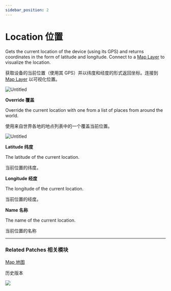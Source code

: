 ```yaml
---
sidebar_position: 2
---
```


# Location 位置

Gets the current location of the device (using its GPS) and returns coordinates in the form of latitude and longitude. Connect to a [Map Layer](./../Layer/Map.md) to visualize the location.

获取设备的当前位置（使用其 GPS）并以纬度和经度的形式返回坐标。连接到 [Map Layer](./../Layer/Map.md) 以可视化位置。

![Untitled](https://s3.us-west-2.amazonaws.com/secure.notion-static.com/98d7b356-079c-4d2a-8435-ec2e95238029/Untitled.png?X-Amz-Algorithm=AWS4-HMAC-SHA256&X-Amz-Content-Sha256=UNSIGNED-PAYLOAD&X-Amz-Credential=AKIAT73L2G45EIPT3X45%2F20220602%2Fus-west-2%2Fs3%2Faws4_request&X-Amz-Date=20220602T165909Z&X-Amz-Expires=86400&X-Amz-Signature=249fecb845337d04fd3294c9712015eab5cb8a52200abb7a8390c1a7e8b6544a&X-Amz-SignedHeaders=host&response-content-disposition=filename%20%3D%22Untitled.png%22&x-id=GetObject)

**Override 覆盖**

Override the current location with one from a list of places from around the world.

使用来自世界各地的地点列表中的一个覆盖当前位置。

![Untitled](https://s3.us-west-2.amazonaws.com/secure.notion-static.com/b15cf069-02ea-42e3-8c6c-e833d88a2337/Untitled.png?X-Amz-Algorithm=AWS4-HMAC-SHA256&X-Amz-Content-Sha256=UNSIGNED-PAYLOAD&X-Amz-Credential=AKIAT73L2G45EIPT3X45%2F20220602%2Fus-west-2%2Fs3%2Faws4_request&X-Amz-Date=20220602T165918Z&X-Amz-Expires=86400&X-Amz-Signature=78d636b302e072c8ee3aee605887e2de5b7e3fa7e35d07e1fd08baa9de243211&X-Amz-SignedHeaders=host&response-content-disposition=filename%20%3D%22Untitled.png%22&x-id=GetObject)

**Latitude 纬度**

The latitude of the current location.

当前位置的纬度。

**Longitude 经度**

The longitude of the current location.

当前位置的经度。

**Name 名称**

The name of the current location.

当前位置的名称

------

### Related Patches 相关模块

[Map 地图](./../Layer/Map.md)

历史版本

![](https://s3.us-west-2.amazonaws.com/secure.notion-static.com/c5a9e9dd-17a0-4eab-a3f0-24511f69f21c/Untitled.png?X-Amz-Algorithm=AWS4-HMAC-SHA256&X-Amz-Content-Sha256=UNSIGNED-PAYLOAD&X-Amz-Credential=AKIAT73L2G45EIPT3X45%2F20220602%2Fus-west-2%2Fs3%2Faws4_request&X-Amz-Date=20220602T165929Z&X-Amz-Expires=86400&X-Amz-Signature=ba81c6104762c223327a3936e8065b979ad9c19b2bb990dcfba604c733910cb7&X-Amz-SignedHeaders=host&response-content-disposition=filename%20%3D%22Untitled.png%22&x-id=GetObject)

